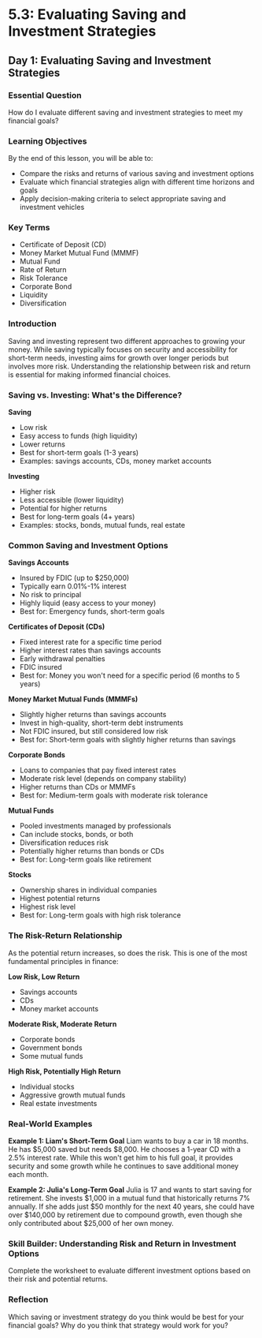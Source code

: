 # 5.3: Evaluating Saving and Investment Strategies

## Day 1: Evaluating Saving and Investment Strategies

### Essential Question

How do I evaluate different saving and investment strategies to meet my financial goals?

### Learning Objectives

By the end of this lesson, you will be able to:

- Compare the risks and returns of various saving and investment options
- Evaluate which financial strategies align with different time horizons and goals
- Apply decision-making criteria to select appropriate saving and investment vehicles

### Key Terms

- Certificate of Deposit (CD)
- Money Market Mutual Fund (MMMF)
- Mutual Fund
- Rate of Return
- Risk Tolerance
- Corporate Bond
- Liquidity
- Diversification

### Introduction

Saving and investing represent two different approaches to growing your money. While saving typically focuses on security and accessibility for short-term needs, investing aims for growth over longer periods but involves more risk. Understanding the relationship between risk and return is essential for making informed financial choices.

### Saving vs. Investing: What's the Difference?

**Saving**

- Low risk
- Easy access to funds (high liquidity)
- Lower returns
- Best for short-term goals (1-3 years)
- Examples: savings accounts, CDs, money market accounts

**Investing**

- Higher risk
- Less accessible (lower liquidity)
- Potential for higher returns
- Best for long-term goals (4+ years)
- Examples: stocks, bonds, mutual funds, real estate

### Common Saving and Investment Options

**Savings Accounts**

- Insured by FDIC (up to $250,000)
- Typically earn 0.01%-1% interest
- No risk to principal
- Highly liquid (easy access to your money)
- Best for: Emergency funds, short-term goals

**Certificates of Deposit (CDs)**

- Fixed interest rate for a specific time period
- Higher interest rates than savings accounts
- Early withdrawal penalties
- FDIC insured
- Best for: Money you won't need for a specific period (6 months to 5 years)

**Money Market Mutual Funds (MMMFs)**

- Slightly higher returns than savings accounts
- Invest in high-quality, short-term debt instruments
- Not FDIC insured, but still considered low risk
- Best for: Short-term goals with slightly higher returns than savings

**Corporate Bonds**

- Loans to companies that pay fixed interest rates
- Moderate risk level (depends on company stability)
- Higher returns than CDs or MMMFs
- Best for: Medium-term goals with moderate risk tolerance

**Mutual Funds**

- Pooled investments managed by professionals
- Can include stocks, bonds, or both
- Diversification reduces risk
- Potentially higher returns than bonds or CDs
- Best for: Long-term goals like retirement

**Stocks**

- Ownership shares in individual companies
- Highest potential returns
- Highest risk level
- Best for: Long-term goals with high risk tolerance

### The Risk-Return Relationship

As the potential return increases, so does the risk. This is one of the most fundamental principles in finance:

**Low Risk, Low Return**

- Savings accounts
- CDs
- Money market accounts

**Moderate Risk, Moderate Return**

- Corporate bonds
- Government bonds
- Some mutual funds

**High Risk, Potentially High Return**

- Individual stocks
- Aggressive growth mutual funds
- Real estate investments

### Real-World Examples

**Example 1: Liam's Short-Term Goal**
Liam wants to buy a car in 18 months. He has $5,000 saved but needs $8,000. He chooses a 1-year CD with a 2.5% interest rate. While this won't get him to his full goal, it provides security and some growth while he continues to save additional money each month.

**Example 2: Julia's Long-Term Goal**
Julia is 17 and wants to start saving for retirement. She invests $1,000 in a mutual fund that historically returns 7% annually. If she adds just $50 monthly for the next 40 years, she could have over $140,000 by retirement due to compound growth, even though she only contributed about $25,000 of her own money.

### Skill Builder: Understanding Risk and Return in Investment Options

Complete the worksheet to evaluate different investment options based on their risk and potential returns.

### Reflection

Which saving or investment strategy do you think would be best for your financial goals? Why do you think that strategy would work for you?